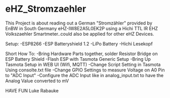 # eHZ_Stromzaehler

This Project is about reading out a German "Stromzähler" provided by EnBW in South Germany eHZ-IW8E2A5L0EK2P using a Hichi TTL IR EHZ Volkszaehler Smartmeter..could also be applied for other eHZ Devices.

Setup:
-ESP8266
-ESP Batteryshield 1.2
-LiPo Battery
-Hichi Lesekopf


Short How To:
-Bring Hardware Parts together, solder Resistor Bridge on ESP Battery Shield
-Flash ESP with Tasmota Generic Setup
-Bring Up Tasmota Setup in WEB UI (Wifi, MQTT)
-Change Script Setting in Tasmota Using consolte.txt file
-Change GPIO Settings to measure Voltage on A0 Pin to "ADC Input"
-Configure the ADC Input like in analog_input.txt to have the Analog Value converted to mV


HAVE FUN
Luke Rabauke